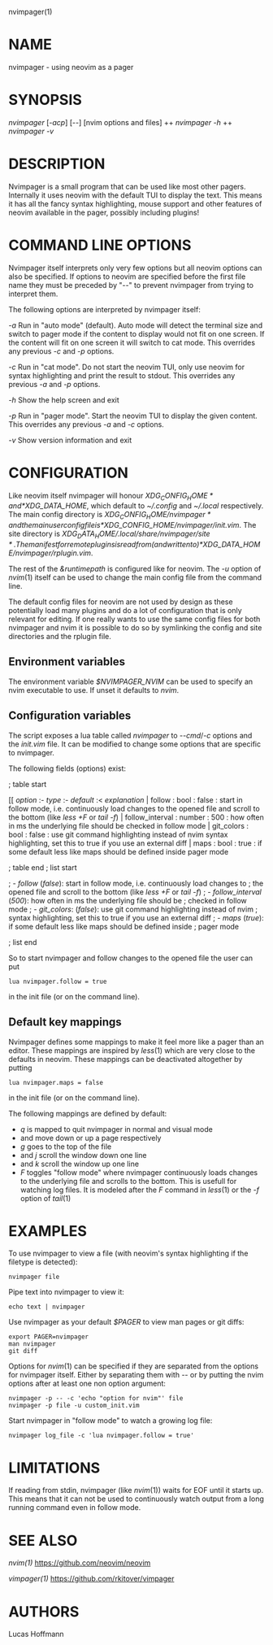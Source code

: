 nvimpager(1)

# NAME

nvimpager - using neovim as a pager

# SYNOPSIS

*nvimpager* [*-acp*] [\--] [nvim options and files] ++
*nvimpager* *-h* ++
*nvimpager* *-v*

# DESCRIPTION

Nvimpager is a small program that can be used like most other pagers.
Internally it uses neovim with the default TUI to display the text. This means
it has all the fancy syntax highlighting, mouse support and other features of
neovim available in the pager, possibly including plugins!

# COMMAND LINE OPTIONS

Nvimpager itself interprets only very few options but all neovim options can
also be specified. If options to neovim are specified before the first file
name they must be preceded by "\--" to prevent nvimpager from trying to
interpret them.

The following options are interpreted by nvimpager itself:

*-a*
	Run in "auto mode" (default). Auto mode will detect the terminal size and
	switch to pager mode if the content to display would not fit on one screen. If
	the content will fit on one screen it will switch to cat mode. This overrides
	any previous *-c* and *-p* options.

*-c*
	Run in "cat mode". Do not start the neovim TUI, only use neovim for syntax
	highlighting and print the result to stdout. This overrides any previous *-a*
	and *-p* options.

*-h*
	Show the help screen and exit

*-p*
	Run in "pager mode". Start the neovim TUI to display the given content. This
	overrides any previous *-a* and *-c* options.

*-v*
	Show version information and exit

# CONFIGURATION

Like neovim itself nvimpager will honour *$XDG_CONFIG_HOME* and
*$XDG_DATA_HOME*, which default to *~/.config* and *~/.local* respectively.
The main config directory is *$XDG_CONFIG_HOME/nvimpager* and the main user
config file is *$XDG_CONFIG_HOME/nvimpager/init.vim*. The site directory is
*$XDG_DATA_HOME/.local/share/nvimpager/site*. The manifest for remote plugins
is read from (and written to) *$XDG_DATA_HOME/nvimpager/rplugin.vim*.

The rest of the *&runtimepath* is configured like for neovim. The *-u* option
of *nvim*(1) itself can be used to change the main config file from the command
line.

The default config files for neovim are not used by design as these
potentially load many plugins and do a lot of configuration that is only
relevant for editing. If one really wants to use the same config files for
both nvimpager and nvim it is possible to do so by symlinking the config and
site directories and the rplugin file.

## Environment variables

The environment variable *$NVIMPAGER_NVIM* can be used to specify an nvim
executable to use.  If unset it defaults to *nvim*.

## Configuration variables

The script exposes a lua table called *nvimpager* to *--cmd*/*-c* options and
the *init.vim* file. It can be modified to change some options that are
specific to nvimpager.

The following fields (options) exist:

; table start

[[ *option*
:- *type*
:- *default*
:< *explanation*
|  follow
:  bool
:  false
:  start in follow mode, i.e. continuously load changes to the opened file and
   scroll to the bottom (like *less +F* or *tail -f*)
|  follow_interval
:  number
:  500
:  how often in ms the underlying file should be checked in follow mode
|  git_colors
:  bool
:  false
:  use git command highlighting instead of nvim syntax highlighting,
   set this to true if you use an external diff
|  maps
:  bool
:  true
:  if some default less like maps should be defined inside pager mode

; table end
; list start

; - *follow* (_false_): start in follow mode, i.e. continuously load changes to
;   the opened file and scroll to the bottom (like *less +F* or *tail -f*)
; - *follow_interval* (_500_): how often in ms the underlying file should be
;   checked in follow mode
; - *git_colors*: (_false_):  use git command highlighting instead of nvim
;   syntax highlighting, set this to true if you use an external diff
; - *maps* (_true_): if some default less like maps should be defined inside
;   pager mode

; list end

So to start nvimpager and follow changes to the opened file the user can put

```
lua nvimpager.follow = true
```

in the init file (or on the command line).

## Default key mappings

Nvimpager defines some mappings to make it feel more like a pager than an
editor.  These mappings are inspired by *less*(1) which are very close to the
defaults in neovim.  These mappings can be deactivated altogether by putting

```
lua nvimpager.maps = false
```

in the init file (or on the command line).

The following mappings are defined by default:

- *q* is mapped to quit nvimpager in normal and visual mode
- *<Space>* and *<S-Space>* move down or up a page respectively
- *g* goes to the top of the file
- *<Down>* and *j* scroll the window down one line
- *<Up>* and *k* scroll the window up one line
- *F* toggles "follow mode" where nvimpager continuously loads changes to the
  underlying file and scrolls to the bottom.  This is usefull for watching log
  files.  It is modeled after the *F* command in *less*(1) or the *-f* option
  of *tail*(1)


# EXAMPLES

To use nvimpager to view a file (with neovim's syntax highlighting if the
filetype is detected):

```
nvimpager file
```

Pipe text into nvimpager to view it:

```
echo text | nvimpager
```

Use nvimpager as your default *$PAGER* to view man pages or git diffs:

```
export PAGER=nvimpager
man nvimpager
git diff
```

Options for *nvim*(1) can be specified if they are separated from the options
for nvimpager itself.  Either by separating them with *--* or by putting the
nvim options after at least one non option argument:

```
nvimpager -p -- -c 'echo "option for nvim"' file
nvimpager -p file -u custom_init.vim
```

Start nvimpager in "follow mode" to watch a growing log file:

```
nvimpager log_file -c 'lua nvimpager.follow = true'
```

# LIMITATIONS

If reading from stdin, nvimpager (like *nvim*(1)) waits for EOF until it starts
up.  This means that it can not be used to continuously watch output from a
long running command even in follow mode.

# SEE ALSO

*nvim(1)* https://github.com/neovim/neovim

*vimpager(1)* https://github.com/rkitover/vimpager

# AUTHORS

Lucas Hoffmann
